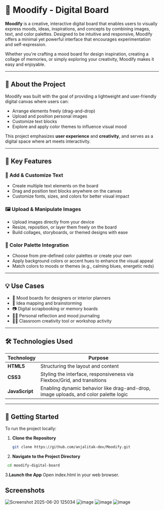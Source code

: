 # 🎨 Moodify - Digital Board

**Moodify** is a creative, interactive digital board that enables users to visually express moods, ideas, inspirations, and concepts by combining images, text, and color palettes. Designed to be intuitive and responsive, Moodify offers a minimal yet powerful interface that encourages experimentation and self-expression.

Whether you're crafting a mood board for design inspiration, creating a collage of memories, or simply exploring your creativity, Moodify makes it easy and enjoyable.

---

## 📌 About the Project

Moodify was built with the goal of providing a lightweight and user-friendly digital canvas where users can:

- Arrange elements freely (drag-and-drop)
- Upload and position personal images
- Customize text blocks
- Explore and apply color themes to influence visual mood

This project emphasizes **user experience** and **creativity**, and serves as a digital space where art meets interactivity.

---

## 🌟 Key Features

### 📝 Add & Customize Text
- Create multiple text elements on the board
- Drag and position text blocks anywhere on the canvas
- Customize fonts, sizes, and colors for better visual impact

### 🖼️ Upload & Manipulate Images
- Upload images directly from your device
- Resize, reposition, or layer them freely on the board
- Build collages, storyboards, or themed designs with ease

### 🎨 Color Palette Integration
- Choose from pre-defined color palettes or create your own
- Apply background colors or accent hues to enhance the visual appeal
- Match colors to moods or themes (e.g., calming blues, energetic reds)



---

## 💡 Use Cases

- 🎨 Mood boards for designers or interior planners
- 💭 Idea mapping and brainstorming
- 📷 Digital scrapbooking or memory boards
- 🧘‍♀️ Personal reflection and mood journaling
- 👩‍🏫 Classroom creativity tool or workshop activity

---

## 🛠️ Technologies Used

| Technology   | Purpose                                       |
|--------------|-----------------------------------------------|
| **HTML5**     | Structuring the layout and content            |
| **CSS3**      | Styling the interface, responsiveness via Flexbox/Grid, and transitions |
| **JavaScript**| Enabling dynamic behavior like drag-and-drop, image uploads, and color palette logic |

---

## 🚀 Getting Started

To run the project locally:

1. **Clone the Repository**
   ```bash
   git clone https://github.com/anjalitak-dev/Moodify.git
2. **Navigate to the Project Directory**
  ```bash
   cd moodify-digital-board
```
3.**Launch the App**
Open index.html in your web browser.

## Screenshots
![Screenshot 2025-06-20 125034](https://github.com/user-attachments/assets/e7a0c320-2557-4d3c-a9c8-100bf38c82b1)
![image](https://github.com/user-attachments/assets/af21e46f-299d-469f-ae95-ac126c5a106b)
![image](https://github.com/user-attachments/assets/5a332c4a-793c-45e6-93e6-ae24af38b796)
![image](https://github.com/user-attachments/assets/810e220b-e8c2-4575-80b1-2c741a4f1bed)



